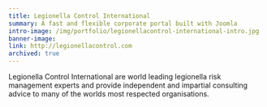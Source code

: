 ```yaml
---
title: Legionella Control International
summary: A fast and flexible corporate portal built with Joomla
intro-image: /img/portfolio/legionellacontrol-international-intro.jpg
banner-image:
link: http://legionellacontrol.com
archived: true
---
```


Legionella Control International are world leading legionella risk management experts and provide independent and impartial consulting advice to many of the worlds most respected organisations.


<figure><img src="/img/portfolio/legionellacontrol-international.jpg" alt="" /></figure>
